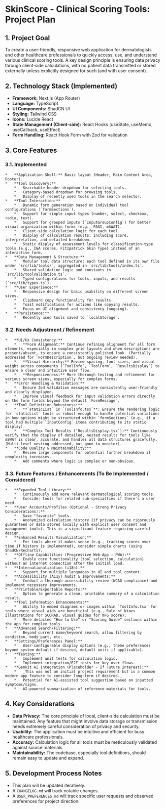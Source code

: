 
# SkinScore - Clinical Scoring Tools: Project Plan

## 1. Project Goal

To create a user-friendly, responsive web application for dermatologists and other healthcare professionals to quickly access, use, and understand various clinical scoring tools. A key design principle is ensuring data privacy through client-side calculations, with no patient data transmitted or stored externally unless explicitly designed for such (and with user consent).

## 2. Technology Stack (Implemented)

*   **Framework:** Next.js (App Router)
*   **Language:** TypeScript
*   **UI Components:** ShadCN UI
*   **Styling:** Tailwind CSS
*   **Icons:** Lucide React
*   **State Management (Client-side):** React Hooks (useState, useMemo, useCallback, useEffect)
*   **Form Handling:** React Hook Form with Zod for validation

## 3. Core Features

### 3.1. Implemented
    *   **Application Shell:** Basic layout (Header, Main Content Area, Footer).
    *   **Tool Discovery:**
        *   Searchable header dropdown for selecting tools.
        *   Category-based dropdown for browsing tools.
        *   Display of recently used tools in the search selector.
    *   **Tool Interaction:**
        *   Dynamic form generation based on individual tool configurations (`formSections`).
        *   Support for simple input types (number, select, checkbox, radio, text).
        *   Support for grouped inputs (`InputGroupConfig`) for better visual organization within forms (e.g., PASI, mSWAT).
        *   Client-side calculation logic for each tool.
        *   Display of calculation results, including score, interpretation, and detailed breakdown.
        *   Static display of assessment levels for classification-type tools (e.g., IGA scores, Fitzpatrick Skin Type) instead of an interactive form.
    *   **Data Management & Structure:**
        *   Modular tool data structure: each tool defined in its own file under `src/lib/tools/`, aggregated in `src/lib/tools/index.ts`.
        *   Shared validation logic and constants in `src/lib/toolValidation.ts`.
        *   Typed configurations for tools, inputs, and results (`src/lib/types.ts`).
    *   **User Experience:**
        *   Responsive design for basic usability on different screen sizes.
        *   Clipboard copy functionality for results.
        *   Toast notifications for actions like copying results.
        *   Focus on UI alignment and consistency (ongoing).
    *   **Persistence:**
        *   Recently used tools saved to `localStorage`.

### 3.2. Needs Adjustment / Refinement
    *   **UI/UX Consistency:**
        *   **Form Alignment:** Continue refining alignment for all form elements, especially in complex grid layouts and when descriptions are present/absent, to ensure a consistently polished look. (Partially addressed for `FormDescription`, but ongoing review needed).
        *   **Visual Hierarchy:** Review spacing, font sizes, and visual weight across components (`ToolInfo`, `ToolForm`, `ResultsDisplay`) to ensure a clear and intuitive user flow.
        *   **Responsiveness:** More thorough testing and refinement for various screen sizes, especially for complex forms.
    *   **Error Handling & Validation:**
        *   Ensure Zod validation messages are consistently user-friendly and clearly displayed.
        *   Improve visual feedback for input validation errors directly on the form fields beyond the default `FormMessage`.
    *   **Tool Definition Robustness:**
        *   **`staticList` in `ToolInfo.tsx`**: Ensure the rendering logic for `staticList` tools is robust enough to handle potential variations in how options might be structured within `formSections` (e.g., if a tool had multiple `InputConfig` items contributing to its static display).
        *   **Complex Tool Results (`ResultsDisplay.tsx`):** Continuously verify that the display of detailed, nested results for tools like mSWAT is clear, accurate, and handles all data structures gracefully. (Multi-level nesting addressed, but good to monitor).
    *   **Code Quality & Maintainability:**
        *   Review large components for potential further breakdown if complexity increases.
        *   Add comments where logic is complex or non-obvious.

### 3.3. Future Features / Enhancements (To Be Implemented / Considered)
    *   **Expanded Tool Library:**
        *   Continuously add more relevant dermatological scoring tools.
        *   Consider tools for related sub-specialties if there's a user need.
    *   **User Accounts/Profiles (Optional - Strong Privacy Considerations):**
        *   Save "favorite" tools.
        *   Anonymized calculation history (if privacy can be rigorously guaranteed or data stored locally with explicit user consent and management tools). This is a significant feature requiring careful design.
    *   **Enhanced Results Visualization:**
        *   For tools where it makes sense (e.g., tracking scores over time if history is implemented), consider simple charts (using ShadCN/Recharts).
    *   **Offline Capabilities (Progressive Web App - PWA):**
        *   Enable core functionality (tool selection, calculation) without an internet connection after the initial load.
    *   **Internationalization (i18n):**
        *   Support for multiple languages in UI and tool content.
    *   **Accessibility (A11y) Audit & Improvements:**
        *   Conduct a thorough accessibility review (WCAG compliance) and implement necessary improvements.
    *   **Printable/Exportable Reports:**
        *   Option to generate a clean, printable summary of a calculation result.
    *   **Tool Information Enhancements:**
        *   Ability to embed diagrams or images within `ToolInfo.tsx` for tools where visual aids are beneficial (e.g., Rule of Nines illustrations for SCORAD, visual guides for mFG score).
        *   More detailed "How to Use" or "Scoring Guide" sections within the app for complex tools.
    *   **Advanced Search/Filtering:**
        *   Beyond current name/keyword search, allow filtering by condition, body part, etc.
    *   **Settings/Preferences Panel:**
        *   User-configurable display options (e.g., theme preferences beyond system default if desired, default units if applicable).
    *   **Testing:**
        *   Implement unit tests for calculation logic.
        *   Implement integration/E2E tests for key user flows.
    *   **Genkit AI Integration (Placeholder - If Future Interest):**
        *   _This was not an initial project requirement but is a common modern app feature to consider long-term if desired._
        *   Potential for AI-assisted tool suggestion based on inputted symptoms/signs.
        *   AI-powered summarization of reference materials for tools.

## 4. Key Considerations

*   **Data Privacy:** The core principle of local, client-side calculation must be maintained. Any feature that might involve data storage or transmission needs extremely careful consideration of privacy and security.
*   **Usability:** The application must be intuitive and efficient for busy healthcare professionals.
*   **Accuracy:** Calculation logic for all tools must be meticulously validated against source materials.
*   **Maintainability:** The codebase, especially tool definitions, should remain easy to update and expand.

## 5. Development Process Notes
*   This plan will be updated iteratively.
*   A `CHANGELOG.md` will track notable changes.
*   A `USER_PREFERENCES.md` will track specific user requests and observed preferences for project direction.
